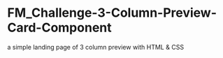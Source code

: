 # FM_Challenge-3-Column-Preview-Card-Component
a simple landing page of 3 column preview with HTML &amp; CSS
